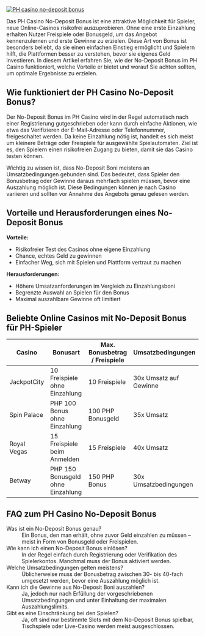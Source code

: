 [![PH casino no-deposit bonus](https://123-caf.pages.dev/gitsignup.png)](https://vrmoo.ru/Bt82HjjY)

<div>   <p>Das PH Casino No-Deposit Bonus ist eine attraktive Möglichkeit für Spieler, neue Online-Casinos risikofrei auszuprobieren. Ohne eine erste Einzahlung erhalten Nutzer Freispiele oder Bonusgeld, um das Angebot kennenzulernen und erste Gewinne zu erzielen. Diese Art von Bonus ist besonders beliebt, da sie einen einfachen Einstieg ermöglicht und Spielern hilft, die Plattformen besser zu verstehen, bevor sie eigenes Geld investieren. In diesem Artikel erfahren Sie, wie der No-Deposit Bonus im PH Casino funktioniert, welche Vorteile er bietet und worauf Sie achten sollten, um optimale Ergebnisse zu erzielen.</p>    <h2>Wie funktioniert der PH Casino No-Deposit Bonus?</h2>   <p>Der No-Deposit Bonus im PH Casino wird in der Regel automatisch nach einer Registrierung gutgeschrieben oder kann durch einfache Aktionen, wie etwa das Verifizieren der E-Mail-Adresse oder Telefonnummer, freigeschaltet werden. Da keine Einzahlung nötig ist, handelt es sich meist um kleinere Beträge oder Freispiele für ausgewählte Spielautomaten. Ziel ist es, den Spielern einen risikofreien Zugang zu bieten, damit sie das Casino testen können.</p>   <p>Wichtig zu wissen ist, dass No-Deposit Boni meistens an Umsatzbedingungen gebunden sind. Das bedeutet, dass Spieler den Bonusbetrag oder Gewinne daraus mehrfach spielen müssen, bevor eine Auszahlung möglich ist. Diese Bedingungen können je nach Casino variieren und sollten vor Annahme des Angebots genau gelesen werden.</p>    <h2>Vorteile und Herausforderungen eines No-Deposit Bonus</h2>   <p><strong>Vorteile:</strong></p>   <ul>     <li>Risikofreier Test des Casinos ohne eigene Einzahlung</li>     <li>Chance, echtes Geld zu gewinnen</li>     <li>Einfacher Weg, sich mit Spielen und Plattform vertraut zu machen</li>   </ul>   <p><strong>Herausforderungen:</strong></p>   <ul>     <li>Höhere Umsatzanforderungen im Vergleich zu Einzahlungsboni</li>     <li>Begrenzte Auswahl an Spielen für den Bonus</li>     <li>Maximal auszahlbare Gewinne oft limitiert</li>   </ul>    <h2>Beliebte Online Casinos mit No-Deposit Bonus für PH-Spieler</h2>   <table>     <thead>       <tr>         <th>Casino</th>         <th>Bonusart</th>         <th>Max. Bonusbetrag / Freispiele</th>         <th>Umsatzbedingungen</th>       </tr>     </thead>     <tbody>       <tr>         <td>JackpotCity</td>         <td>10 Freispiele ohne Einzahlung</td>         <td>10 Freispiele</td>         <td>30x Umsatz auf Gewinne</td>       </tr>       <tr>         <td>Spin Palace</td>         <td>PHP 100 Bonus ohne Einzahlung</td>         <td>100 PHP Bonusgeld</td>         <td>35x Umsatz</td>       </tr>       <tr>         <td>Royal Vegas</td>         <td>15 Freispiele beim Anmelden</td>         <td>15 Freispiele</td>         <td>40x Umsatz</td>       </tr>       <tr>         <td>Betway</td>         <td>PHP 150 Bonusgeld ohne Einzahlung</td>         <td>150 PHP Bonus</td>         <td>30x Umsatzbedingungen</td>       </tr>     </tbody>   </table>    <h2>FAQ zum PH Casino No-Deposit Bonus</h2>   <dl>     <dt>Was ist ein No-Deposit Bonus genau?</dt>     <dd>Ein Bonus, den man erhält, ohne zuvor Geld einzahlen zu müssen – meist in Form von Bonusgeld oder Freispielen.</dd>      <dt>Wie kann ich einen No-Deposit Bonus einlösen?</dt>     <dd>In der Regel einfach durch Registrierung oder Verifikation des Spielerkontos. Manchmal muss der Bonus aktiviert werden.</dd>      <dt>Welche Umsatzbedingungen gelten meistens?</dt>     <dd>Üblicherweise muss der Bonusbetrag zwischen 30- bis 40-fach umgesetzt werden, bevor eine Auszahlung möglich ist.</dd>      <dt>Kann ich die Gewinne aus No-Deposit Boni auszahlen?</dt>     <dd>Ja, jedoch nur nach Erfüllung der vorgeschriebenen Umsatzbedingungen und unter Einhaltung der maximalen Auszahlungslimits.</dd>      <dt>Gibt es eine Einschränkung bei den Spielen?</dt>     <dd>Ja, oft sind nur bestimmte Slots mit dem No-Deposit Bonus spielbar, Tischspiele oder Live-Casino werden meist ausgeschlossen.</dd>   </dl> </div>
